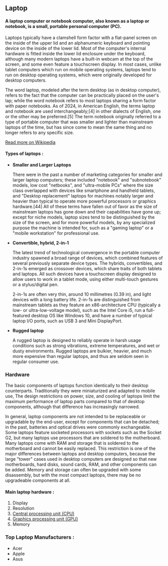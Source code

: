 ## Laptop

#### A laptop computer or notebook computer, also known as a laptop or notebook, is a small, portable personal computer (PC).

Laptops typically have a clamshell form factor with a flat-panel screen on the inside of the upper lid and an alphanumeric keyboard and pointing device on the inside of the lower lid. Most of the computer's internal hardware is fitted inside the lower lid enclosure under the keyboard, although many modern laptops have a built-in webcam at the top of the screen, and some even feature a touchscreen display. In most cases, unlike tablet computers which run on mobile operating systems, laptops tend to run on desktop operating systems, which were originally developed for desktop computers.


The word laptop, modeled after the term desktop (as in desktop computer), refers to the fact that the computer can be practically placed on the user's lap; while the word notebook refers to most laptops sharing a form factor with paper notebooks. As of 2024, in American English, the terms laptop and notebook are used interchangeably;[4] in other dialects of English, one or the other may be preferred.[5] The term notebook originally referred to a type of portable computer that was smaller and lighter than mainstream laptops of the time, but has since come to mean the same thing and no longer refers to any specific size.

[Read more on Wikipedia](https://en.wikipedia.org/wiki/Laptop
)


#### Types of laptops :

* **Smaller and Larger Laptops**  

    There were in the past a number of marketing categories for smaller and larger laptop computers; these included "notebook" and "subnotebook" models, low cost "netbooks", and "ultra-mobile PCs" where the size class overlapped with devices like smartphone and handheld tablets, and "Desktop replacement" laptops for machines notably larger and heavier than typical to operate more powerful processors or graphics hardware.[44] All of these terms have fallen out of favor as the size of mainstream laptops has gone down and their capabilities have gone up; except for niche models, laptop sizes tend to be distinguished by the size of the screen, and for more powerful models, by any specialized purpose the machine is intended for, such as a "gaming laptop" or a "mobile workstation" for professional use.

* **Convertible, hybrid, 2-in-1** 

    The latest trend of technological convergence in the portable computer industry spawned a broad range of devices, which combined features of several previously separate device types. The hybrids, convertibles, and 2-in-1s emerged as crossover devices, which share traits of both tablets and laptops. All such devices have a touchscreen display designed to allow users to work in a tablet mode, using either multi-touch gestures or a stylus/digital pen.


    2-in-1s are often very thin, around 10 millimetres (0.39 in), and light devices with a long battery life. 2-in-1s are distinguished from mainstream tablets as they feature an x86-architecture CPU (typically a low- or ultra-low-voltage model), such as the Intel Core i5, run a full-featured desktop OS like Windows 10, and have a number of typical laptop I/O ports, such as USB 3 and Mini DisplayPort.

* **Rugged laptop**

    A rugged laptop is designed to reliably operate in harsh usage conditions such as strong vibrations, extreme temperatures, and wet or dusty environments. Rugged laptops are bulkier, heavier, and much more expensive than regular laptops, and thus are seldom seen in regular consumer use.


### Hardware

The basic components of laptops function identically to their desktop counterparts. Traditionally they were miniaturized and adapted to mobile use, The design restrictions on power, size, and cooling of laptops limit the maximum performance of laptop parts compared to that of desktop components, although that difference has increasingly narrowed.

In general, laptop components are not intended to be replaceable or upgradable by the end-user, except for components that can be detached; in the past, batteries and optical drives were commonly exchangeable. Some laptops feature socketed processors with sockets such as the Socket G2, but many laptops use processors that are soldered to the motherboard. Many laptops come with RAM and storage that is soldered to the motherboard and cannot be easily replaced. This restriction is one of the major differences between laptops and desktop computers, because the large "tower" cases used in desktop computers are designed so that new motherboards, hard disks, sound cards, RAM, and other components can be added. Memory and storage can often be upgraded with some disassembly, but with the most compact laptops, there may be no upgradeable components at all.

#### Main laptop hardware :
1. Display
2. Resolution
3. [Central processing unit (CPU)](https://en.wikipedia.org/wiki/Central_processing_unit)
4. [Graphics processing unit (GPU)](https://en.wikipedia.org/wiki/Graphics_processing_unit#External_GPU_(eGPU))
5. Memory

### Top Laptop Manufacturers :
* Acer
* Apple
* Asus






